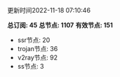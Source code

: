 更新时间2022-11-18 07:10:46

**总订阅: 45**
**总节点: 1107**
**有效节点: 151**
- ssr节点: 20
- trojan节点: 36
- v2ray节点: 92
- ss节点: 3
